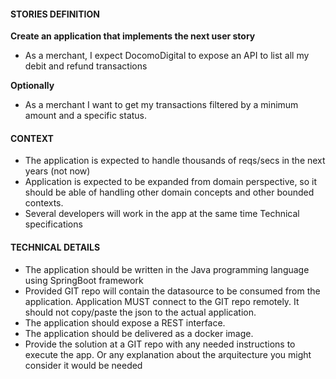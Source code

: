 
#### STORIES DEFINITION
__Create an application that implements the next user story__ 
-  As a merchant, I expect DocomoDigital to expose an API to list all my debit and refund transactions 

__Optionally__ 
-  As a merchant I want to get my transactions filtered by a minimum amount and a specific status. 

#### CONTEXT 
- The application is expected to handle thousands of reqs/secs in the next years (not now) 
- Application is expected to be expanded from domain perspective, so it should be able of handling other domain concepts and other bounded contexts. 
- Several developers will work in the app at the same time Technical specifications

#### TECHNICAL DETAILS
- The application should be written in the Java programming language using SpringBoot framework
- Provided GIT repo will contain the datasource to be consumed from the application. Application MUST connect to the GIT repo remotely. It should not copy/paste the json to the actual application.
- The application should expose a REST interface.
- The application should be delivered as a docker image.
- Provide the solution at a GIT repo with any needed instructions to execute the app. Or any explanation about the arquitecture you might consider it would be needed
